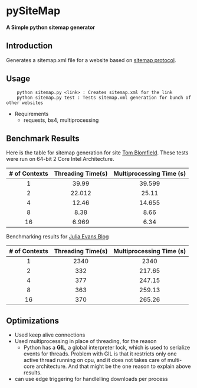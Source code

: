 pySiteMap
===
**A Simple python sitemap generator** 

## Introduction ## 
Generates a sitemap.xml file for a website based on [sitemap protocol](https://sitemap.org).  

## Usage ##

```
	python sitemap.py <link> : Creates sitemap.xml for the link 
	python sitemap.py test : Tests sitemap.xml generation for bunch of other websites 
```

* Requirements 
	+ requests, bs4, multiprocessing

## Benchmark Results ##
Here is the table for sitemap generation for site [Tom Blomfield](http://tomblomfield.com). These tests were run on 64-bit 2 Core Intel Architecture.  


| # of Contexts | Threading Time(s) | Multiprocessing Time (s) |
|:---:|:---:|:---:|
|1 |39.99 | 39.599|
|2 |22.012| 25.11 |
|4 |12.46| 14.655|
|8 | 8.38 | 8.66 |
|16 |6.969| 6.34|

Benchmarking results for [Julia Evans Blog](https://jvns.ca)

 
| # of Contexts | Threading Time(s) | Multiprocessing Time (s) |
|:---:|:---:|:---:|
|1 |2340 | 2340|
|2 |332| 217.65 |
|4 |377| 247.15|
|8 |363 | 259.13 |
|16 |370| 265.26|

## Optimizations ##
- Used keep alive connections 
- Used multiprocessing in place of threading, for the reason  
	- Python has a **GIL**, a global interpreter lock, which is used to serialize events for threads. Problem with GIL is that it restricts only one active thread running on cpu, and it does not takes care of multi-core architecture. And that might be the one reason to explain above results.
- can use edge triggering for handlelling downloads per process  	 


